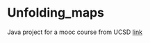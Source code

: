 # Unfolding_maps
Java project for a mooc course from UCSD
[link](https://www.coursera.org/learn/object-oriented-java/home/welcome)
